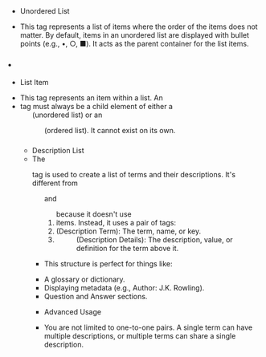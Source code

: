 ## <ul>
* Unordered List
- This tag represents a list of items where the order of the items does not matter. By default, items in an unordered list are displayed with bullet points (e.g., •, ○, ■). It acts as the parent container for the list items.

### <li>
* List Item
- This tag represents an item within a list. An <li> tag must always be a child element of either a <ul> (unordered list) or an <ol> (ordered list). It cannot exist on its own.

### <dl>
* Description List
- The <dl> tag is used to create a list of terms and their descriptions. It's different from <ul> and <ol> because it doesn't use <li> items. Instead, it uses a pair of tags:
- <dt> (Description Term): The term, name, or key.
- <dd> (Description Details): The description, value, or definition for the term above it.

* This structure is perfect for things like:
- A glossary or dictionary.
- Displaying metadata (e.g., Author: J.K. Rowling).
- Question and Answer sections.

* Advanced Usage
- You are not limited to one-to-one pairs. A single term can have multiple descriptions, or multiple terms can share a single description.